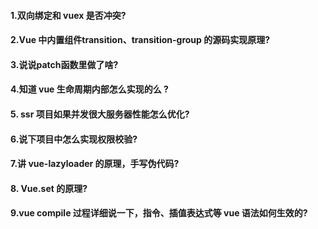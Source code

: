 #### 1.双向绑定和 vuex 是否冲突?

#### 2.Vue 中内置组件transition、transition-group 的源码实现原理?

#### 3.说说patch函数里做了啥?

#### 4.知道 vue 生命周期内部怎么实现的么 ?

#### 5. ssr 项目如果并发很大服务器性能怎么优化? 

#### 6.说下项目中怎么实现权限校验?

#### 7.讲 vue-lazyloader 的原理，手写伪代码?

#### 8. Vue.set 的原理?

#### 9.vue compile 过程详细说一下，指令、插值表达式等 vue 语法如何生效的?

